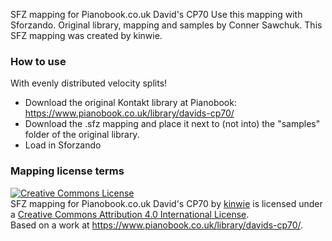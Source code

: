 SFZ mapping for Pianobook.co.uk David's CP70 Use this mapping with Sforzando. Original library, mapping and samples by Conner Sawchuk.
This SFZ mapping was created by kinwie. 

### How to use

With evenly distributed velocity splits! 

- Download the original Kontakt library at Pianobook: https://www.pianobook.co.uk/library/davids-cp70/
- Download the .sfz mapping and place it next to (not into) the "samples" folder of the original library.
- Load in Sforzando

### Mapping license terms

<a rel="license" href="http://creativecommons.org/licenses/by/4.0/">
<img alt="Creative Commons License" style="border-width:0" src="https://i.creativecommons.org/l/by/4.0/88x31.png" /></a>
<br /><span xmlns:dct="http://purl.org/dc/terms/" href="http://purl.org/dc/dcmitype/Text" property="dct:title" rel="dct:type">
SFZ mapping for Pianobook.co.uk David's CP70</span> by <a xmlns:cc="http://creativecommons.org/ns#" href="https://github.com/kinwie/" property="cc:attributionName" rel="cc:attributionURL">kinwie</a> 
is licensed under a <a rel="license" href="http://creativecommons.org/licenses/by/4.0/">Creative Commons Attribution 4.0 International License</a>.<br />Based on a work at <a xmlns:dct="http://purl.org/dc/terms/" href="https://www.pianobook.co.uk/library/davids-cp70/" rel="dct:source">https://www.pianobook.co.uk/library/davids-cp70/</a>.

